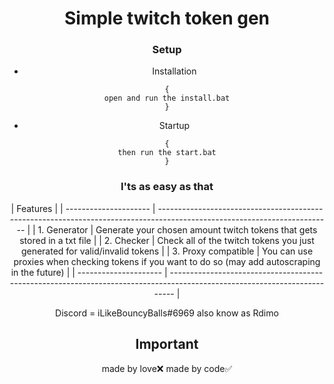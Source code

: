<h1 align="center">Simple twitch token gen</h1>
<div align="center">

### Setup

- Installation

```
{
open and run the install.bat
}
```

- Startup
       
```
{
then run the start.bat
}
```
### I'ts as easy as that
       
| Features              |                                                                                                                                                          | --------------------- | ------------------------------------------------------------------------------------------------------------------------- |
| 1. Generator          | Generate your chosen amount twitch tokens that gets stored in a txt file                                                  |
| 2. Checker            | Check all of the twitch tokens you just generated for valid/invalid tokens                                                |
| 3. Proxy compatible   | You can use proxies when checking tokens if you want to do so (may add autoscraping in the future)                        |
| --------------------- | ------------------------------------------------------------------------------------------------------------------------- |

Discord = iLikeBouncyBalls#6969
       also know as Rdimo

## Important
made by love❌
made by code✅
